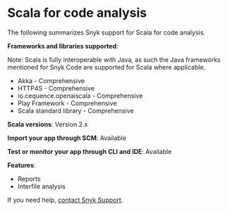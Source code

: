 # Scala for code analysis

The following summarizes Snyk support for Scala for code analysis.

**Frameworks and libraries supported**:&#x20;

Note: Scala is fully interoperable with Java, as such the Java frameworks mentioned for Snyk Code are supported for Scala where applicable.&#x20;

* Akka - Comprehensive
* HTTP4S - Comprehensive
* io.cequence.openaiscala - Comprehensive
* Play Framework - Comprehensive
* Scala standard library - Comprehensive

**Scala versions**: Version 2.x

**Import your app through SCM**: Available

**Test or monitor your app through CLI and IDE**: Available

**Features**:&#x20;

* Reports
* Interfile analysis

If you need help, [contact Snyk Support](https://support.snyk.io/hc/en-us).
